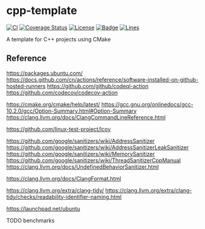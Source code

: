 # cpp-template

[![CI](https://github.com/KaiserLancelot/cpp-template/workflows/CI/badge.svg)](https://github.com/KaiserLancelot/cpp-template/actions)
[![Coverage Status](https://codecov.io/gh/KaiserLancelot/cpp-template/branch/master/graph/badge.svg)](https://codecov.io/gh/KaiserLancelot/cpp-template)
[![License](https://img.shields.io/github/license/KaiserLancelot/cpp-template)](LICENSE)
[![Badge](https://img.shields.io/badge/link-996.icu-%23FF4D5B.svg?style=flat-square)](https://996.icu/#/en_US)
[![Lines](https://tokei.rs/b1/github/KaiserLancelot/cpp-template)](https://github.com/Aaronepower/tokei)

A template for C++ projects using CMake

## Reference

https://packages.ubuntu.com/
https://docs.github.com/cn/actions/reference/software-installed-on-github-hosted-runners
https://github.com/github/codeql-action
https://github.com/codecov/codecov-action

https://cmake.org/cmake/help/latest/
https://gcc.gnu.org/onlinedocs/gcc-10.2.0/gcc/Option-Summary.html#Option-Summary
https://clang.llvm.org/docs/ClangCommandLineReference.html

https://github.com/linux-test-project/lcov

https://github.com/google/sanitizers/wiki/AddressSanitizer
https://github.com/google/sanitizers/wiki/AddressSanitizerLeakSanitizer
https://github.com/google/sanitizers/wiki/MemorySanitizer
https://github.com/google/sanitizers/wiki/ThreadSanitizerCppManual
https://clang.llvm.org/docs/UndefinedBehaviorSanitizer.html

https://clang.llvm.org/docs/ClangFormat.html

https://clang.llvm.org/extra/clang-tidy/
https://clang.llvm.org/extra/clang-tidy/checks/readability-identifier-naming.html

https://launchpad.net/ubuntu

TODO benchmarks
